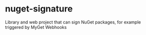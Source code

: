 nuget-signature
===============

Library and web project that can sign NuGet packages, for example triggered by MyGet Webhooks
